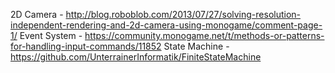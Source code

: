 2D Camera - http://blog.roboblob.com/2013/07/27/solving-resolution-independent-rendering-and-2d-camera-using-monogame/comment-page-1/
Event System - https://community.monogame.net/t/methods-or-patterns-for-handling-input-commands/11852
State Machine - https://github.com/UnterrainerInformatik/FiniteStateMachine

